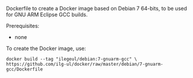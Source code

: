 Dockerfile to create a Docker image based on Debian 7 64-bits, to be used for GNU ARM Eclipse GCC builds.

Prerequisites:

- none


To create the Docker image, use:

	docker build --tag "ilegeul/debian:7-gnuarm-gcc" \
	https://github.com/ilg-ul/docker/raw/master/debian/7-gnuarm-gcc/Dockerfile

